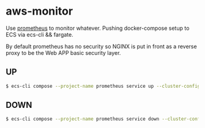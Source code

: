 # aws-monitor

Use [prometheus](https://prometheus.io/) to monitor whatever. Pushing docker-compose setup to ECS via ecs-cli && fargate.

By default prometheus has no security so NGINX is put in front as a reverse proxy to be the Web APP basic security layer.

## UP

```bash
$ ecs-cli compose --project-name prometheus service up --cluster-config fargate-config --ecs-profile prometheus-profile
```

## DOWN

```bash
$ ecs-cli compose --project-name prometheus service down --cluster-config fargate-config --ecs-profile prometheus-profile
```
